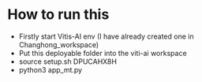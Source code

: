 # How to run this
- Firstly start Vitis-AI env (I have already created one in Changhong_workspace)
- Put this deployable folder into the viti-ai workspace
- source setup.sh DPUCAHX8H
- python3 app_mt.py